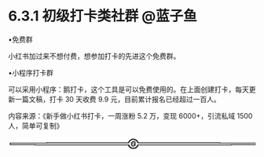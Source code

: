 # 6.3.1 初级打卡类社群 @蓝子鱼

•免费群

小红书加过来不想付费，想参加打卡的先进这个免费群。

•小程序打卡群

可以采用小程序：鹅打卡，这个工具是可以免费使用的。在上面创建打卡，每天更新一篇文稿，打卡 30 天收费 9.9 元，目前累计报名已经超过一百人。

内容来源：《新手做小红书打卡，一周涨粉 5.2 万，变现 6000+，引流私域 1500 人，简单可复制》

![](img/fb91ee241585f33667363a0f754604fc.png)